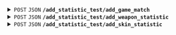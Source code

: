 <details>
 <summary><code>POST</code> <code>JSON</code> <code><b>/add_statistic_test/add_game_match</b></code></summary>

##### Parameters

> | name | type     | data type | description    |
> |------|----------|-----------|----------------|
> | None | required | JSON      | GameMatch data |

##### JSON parameters

> | name          | type         | data type | description |
> |---------------|--------------|-----------|-------------|
> | datestart     | not required | String    | "Y.m.d"     |
> | durationmatch | not required | String    | "M:S"       |
> | game          | not required | String    |             |
> | idlocation    | not required | Int       |             |
> | idsession     | not required | Int       |             |
> | modes         | not required | String    |             |
> | playedmaps    | not required | String    |             |
> | players       | not required | Int       |             |
> | submodes      | not required | String    |             |
> | timestart     | not required | String    | "H:M:S"     |
> | timeend       | not required | String    | "H:M:S"     |

##### Responses

> | http code | content-type       | response    |
> |-----------|--------------------|-------------|
> | `201`     | `application/json` | `{"id": 1}` |

##### Example cURL

> ```javascript
>  curl --header "Content-Type: application/json" --request POST --data "{\"datestart\": \"2024.01.31\",\"durationmatch\": \"15:30\",\"game\": \"Strike\",\"idlocation\": 1,\"idsession\": 1,\"modes\": \"TDM\",\"playedmaps\": \"CyberPunk\",\"players\": 7,\"submodes\": \"Hard\",\"timestart\": \"12:53:16\",\"timeend\": \"13:49:52\"}" https://mb.portal-vr.ru/add_statistic_test/add_game_match
> ```

</details>

<details>
 <summary><code>POST</code> <code>JSON</code> <code><b>/add_statistic_test/add_weapon_statistic</b></code></summary>

##### Parameters

> | name      | type     | data type | description      |
> |-----------|----------|-----------|------------------|
> | None      | required | JSON      | Weapon statistic |

##### JSON parameters

> | name       | type         | data type | description |
> |------------|--------------|-----------|-------------|
> | game_match | required     | Int       |             |
> | weapon     | required     | Int       |             |
> | kills      | not required | Int       |             |
> | headshots  | not required | Int       |             |
> | shots      | not required | Int       |             |
> | reloads    | not required | Int       |             |
> | usage_time | not required | String    | "M:S"       |

##### Responses

> | http code | content-type              | response                                                          |
> |-----------|---------------------------|-------------------------------------------------------------------|
> | `201`     | `application/json`        | `{"id": 1}`                                                       |
> | `400`     | `application/json`        | `{"code": 400, "message":"Parameter game_match was not provided"` |

##### Example cURL

> ```javascript
>  curl --header "Content-Type: application/json" --request POST --data "{\"game_match\":3,\"weapon\":1,\"kills\":45,\"headshots\":7,\"shots\":347,\"reloads\":11,\"usage_time\":\"16:52\"}" https://mb.portal-vr.ru/add_statistic_test/add_weapon_statistic
> ```

</details>

<details>
 <summary><code>POST</code> <code>JSON</code> <code><b>/add_statistic_test/add_skin_statistic</b></code></summary>

##### Parameters

> | name      | type     | data type | description    |
> |-----------|----------|-----------|----------------|
> | None      | required | JSON      | Skin statistic |

##### JSON parameters

> | name       | type         | data type | description |
> |------------|--------------|-----------|-------------|
> | game_match | required     | Int       |             |
> | skin       | required     | Int       |             |
> | usage_time | not required | String    | "M:S"       |

##### Responses

> | http code | content-type              | response                                                          |
> |-----------|---------------------------|-------------------------------------------------------------------|
> | `201`     | `application/json`        | `{"id": 1}`                                                       |
> | `400`     | `application/json`        | `{"code": 400, "message":"Parameter game_match was not provided"` |

##### Example cURL

> ```javascript
>  curl --header "Content-Type: application/json" --request POST --data "{\"game_match\":3,\"skin\":1,\"usage_time\":\"37:21\"}" https://mb.portal-vr.ru/add_statistic_test/add_skin_statistic
> ```

</details>